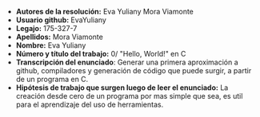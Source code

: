 - **Autores de la resolución:** Eva Yuliany Mora Viamonte
- **Usuario github:** EvaYuliany
- **Legajo:** 175-327-7
- **Apellidos:** Mora Viamonte
- **Nombre:** Eva Yuliany
- **Número y título del trabajo:** 0/ "Hello, World!" en C
- **Transcripción del enunciado**: Generar una primera aproximación a github, compiladores y generación de código que puede surgir, a partir de un programa en C.
- **Hipótesis de trabajo que surgen luego de leer el enunciado:** La creación desde cero de un programa por mas simple que sea, es util para el aprendizaje del uso de herramientas. 